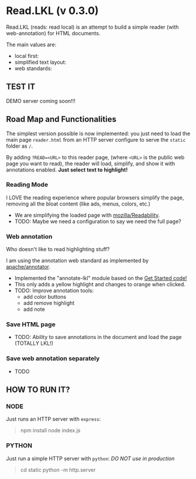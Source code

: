 # Read.LKL (v 0.3.0)

Read.LKL (reads: read local) is an attempt to build a simple reader (with web-annotation) for HTML documents.

The main values are:

- local first: 
- simplified text layout:
- web standards:

## TEST IT
DEMO server coming soon!!!

## Road Map and Functionalities

The simplest version possible is now implemented: 
you just need to load the main page `reader.html` 
from an HTTP server configure to serve the `static` folder as `/`. 

By adding `?READ=<URL>` to this reader page, (where `<URL>` is the public web page you want to read),
the reader will load, simplify, and show it with annotations enabled. **Just select text to highlight!**

### Reading Mode

I LOVE the reading experience where popular browsers simplify the page, 
removing all the bloat content (like ads, menus, colors, etc.)

- We are simplifying the loaded page with [mozilla/Readability](https://github.com/mozilla/readability). 
- TODO: Maybe we need a configuration to say we need the full page?

### Web annotation

Who doesn't like to read highlighting stuff?

I am using the annotation web standard as implemented by [apache/annotator](https://annotator.apache.org/docs/getting-started/).

- Implemented the "annotate-lkl" module based on the [Get Started code!](https://annotator.apache.org/docs/getting-started/)
- This only adds a yellow highlight and changes to orange when clicked.
- TODO: Improve annotation tools:
  - add color buttons
  - add remove highlight
  - add note

### Save HTML page 

- TODO: Ability to save annotations in the document and load the page (TOTALLY LKL!)

  
### Save web annotation separately

- TODO


## HOW TO RUN IT?

### NODE

Just runs an HTTP server with `express`:
> npm install
> node index.js

### PYTHON

Just run a simple HTTP server with `python`:
*DO NOT use in production*

> cd static
> python -m http.server

